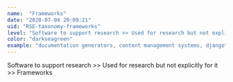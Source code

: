 ```yaml
---
name:  "Frameworks"
date: "2020-07-04 20:09:21"
uid: "RSE-taxonomy-frameworks"
level: "Software to support research >> Used for research but not explicitly for it >> Frameworks"
color: "darkseagreen"
example: "documentation generators, content management systems, django" 
---
```


Software to support research >> Used for research but not explicitly for it >> Frameworks
